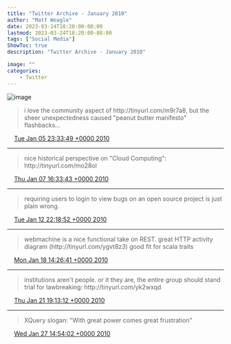 ```yaml
---
title: "Twitter Archive - January 2010"
author: "Matt Weagle"
date: 2023-03-24T18:20:00-08:00
lastmod: 2023-03-24T18:20:00-08:00
tags: ["Social Media"]
ShowToc: true
description: "Twitter Archive - January 2010"

image: ""
categories: 
    - Twitter
---
```

![image](/sadtwitterbird3.jpg)

> i love the community aspect of http://tinyurl\.com/m9r7a8, but the sheer unexpectedness caused "peanut butter manifesto" flashbacks\.\.\.

<img src="./media/tweet.ico" width="12" /> [Tue Jan 05 23:33:49 +0000 2010](https://twitter.com/mweagle/status/7419694882)

----

> nice historical perspective on "Cloud Computing": http://tinyurl\.com/mo28ol

<img src="./media/tweet.ico" width="12" /> [Thu Jan 07 16:33:43 +0000 2010](https://twitter.com/mweagle/status/7483969566)

----

> requiring users to login to view bugs on an open source project is just plain wrong\.

<img src="./media/tweet.ico" width="12" /> [Tue Jan 12 22:18:52 +0000 2010](https://twitter.com/mweagle/status/7684988596)

----

> webmachine is a nice functional take on REST\.  great HTTP activity diagram \(http://tinyurl\.com/ygvt8z3\) good fit for scala traits

<img src="./media/tweet.ico" width="12" /> [Mon Jan 18 14:26:41 +0000 2010](https://twitter.com/mweagle/status/7905471516)

----

> institutions aren't people\.  or it they are, the entire group should stand trial for lawbreaking: http://tinyurl\.com/yk2wxqd

<img src="./media/tweet.ico" width="12" /> [Thu Jan 21 19:13:12 +0000 2010](https://twitter.com/mweagle/status/8038022431)

----

> XQuery slogan: "With great power comes great frustration"

<img src="./media/tweet.ico" width="12" /> [Wed Jan 27 14:54:02 +0000 2010](https://twitter.com/mweagle/status/8281687926)